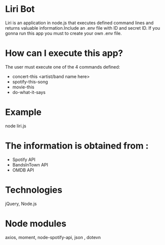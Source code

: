 # Liri Bot
Liri is an application in node.js that executes defined command lines and returns valuable information.Include an .env file with ID and secret ID. If you gonna run this app you must to create your own .env file.

# How can I execute this app?
The user must execute one of the 4 commands defined:
* concert-this <artist/band name here>
* spotify-this-song <song name here>
* movie-this <movie name here>
* do-what-it-says <read data from random.txt>
# Example
 node liri.js <command line > <search value>

# The information is obtained from : 
 * Spotify API
 * BandsInTown API
 * OMDB API
 
# Technologies
jQuery, Node.js

# Node modules
axios, moment, node-spotify-api, json , dotevn


